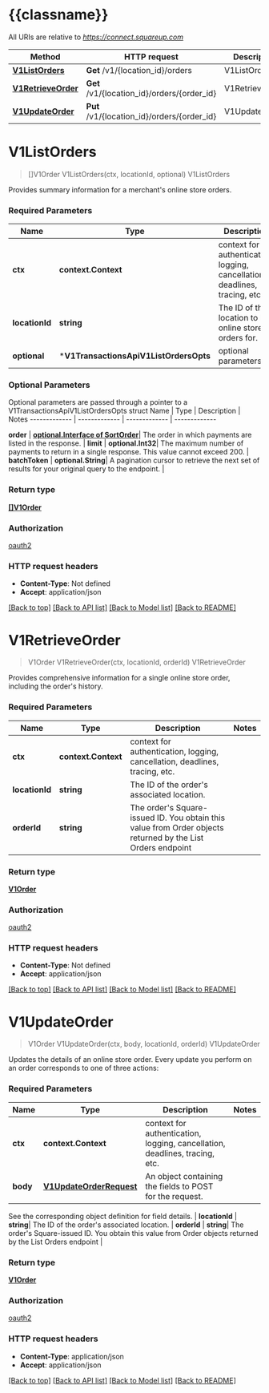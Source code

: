 # {{classname}}

All URIs are relative to *https://connect.squareup.com*

Method | HTTP request | Description
------------- | ------------- | -------------
[**V1ListOrders**](V1TransactionsApi.md#V1ListOrders) | **Get** /v1/{location_id}/orders | V1ListOrders
[**V1RetrieveOrder**](V1TransactionsApi.md#V1RetrieveOrder) | **Get** /v1/{location_id}/orders/{order_id} | V1RetrieveOrder
[**V1UpdateOrder**](V1TransactionsApi.md#V1UpdateOrder) | **Put** /v1/{location_id}/orders/{order_id} | V1UpdateOrder

# **V1ListOrders**
> []V1Order V1ListOrders(ctx, locationId, optional)
V1ListOrders

Provides summary information for a merchant's online store orders.

### Required Parameters

Name | Type | Description  | Notes
------------- | ------------- | ------------- | -------------
 **ctx** | **context.Context** | context for authentication, logging, cancellation, deadlines, tracing, etc.
  **locationId** | **string**| The ID of the location to list online store orders for. | 
 **optional** | ***V1TransactionsApiV1ListOrdersOpts** | optional parameters | nil if no parameters

### Optional Parameters
Optional parameters are passed through a pointer to a V1TransactionsApiV1ListOrdersOpts struct
Name | Type | Description  | Notes
------------- | ------------- | ------------- | -------------

 **order** | [**optional.Interface of SortOrder**](.md)| The order in which payments are listed in the response. | 
 **limit** | **optional.Int32**| The maximum number of payments to return in a single response. This value cannot exceed 200. | 
 **batchToken** | **optional.String**| A pagination cursor to retrieve the next set of results for your original query to the endpoint. | 

### Return type

[**[]V1Order**](V1Order.md)

### Authorization

[oauth2](../README.md#oauth2)

### HTTP request headers

 - **Content-Type**: Not defined
 - **Accept**: application/json

[[Back to top]](#) [[Back to API list]](../README.md#documentation-for-api-endpoints) [[Back to Model list]](../README.md#documentation-for-models) [[Back to README]](../README.md)

# **V1RetrieveOrder**
> V1Order V1RetrieveOrder(ctx, locationId, orderId)
V1RetrieveOrder

Provides comprehensive information for a single online store order, including the order's history.

### Required Parameters

Name | Type | Description  | Notes
------------- | ------------- | ------------- | -------------
 **ctx** | **context.Context** | context for authentication, logging, cancellation, deadlines, tracing, etc.
  **locationId** | **string**| The ID of the order&#x27;s associated location. | 
  **orderId** | **string**| The order&#x27;s Square-issued ID. You obtain this value from Order objects returned by the List Orders endpoint | 

### Return type

[**V1Order**](V1Order.md)

### Authorization

[oauth2](../README.md#oauth2)

### HTTP request headers

 - **Content-Type**: Not defined
 - **Accept**: application/json

[[Back to top]](#) [[Back to API list]](../README.md#documentation-for-api-endpoints) [[Back to Model list]](../README.md#documentation-for-models) [[Back to README]](../README.md)

# **V1UpdateOrder**
> V1Order V1UpdateOrder(ctx, body, locationId, orderId)
V1UpdateOrder

Updates the details of an online store order. Every update you perform on an order corresponds to one of three actions:

### Required Parameters

Name | Type | Description  | Notes
------------- | ------------- | ------------- | -------------
 **ctx** | **context.Context** | context for authentication, logging, cancellation, deadlines, tracing, etc.
  **body** | [**V1UpdateOrderRequest**](V1UpdateOrderRequest.md)| An object containing the fields to POST for the request.

See the corresponding object definition for field details. | 
  **locationId** | **string**| The ID of the order&#x27;s associated location. | 
  **orderId** | **string**| The order&#x27;s Square-issued ID. You obtain this value from Order objects returned by the List Orders endpoint | 

### Return type

[**V1Order**](V1Order.md)

### Authorization

[oauth2](../README.md#oauth2)

### HTTP request headers

 - **Content-Type**: application/json
 - **Accept**: application/json

[[Back to top]](#) [[Back to API list]](../README.md#documentation-for-api-endpoints) [[Back to Model list]](../README.md#documentation-for-models) [[Back to README]](../README.md)

